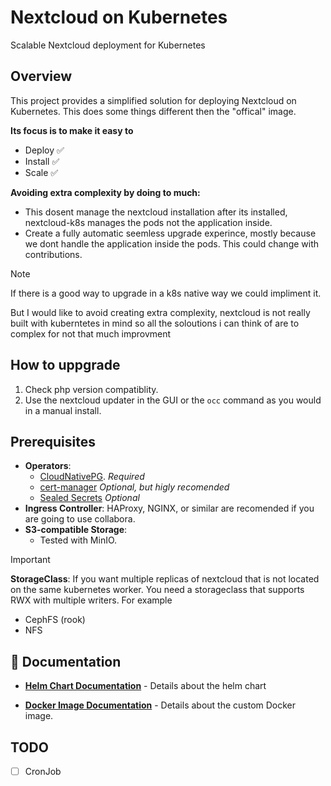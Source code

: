 # Nextcloud on Kubernetes

Scalable Nextcloud deployment for Kubernetes

## Overview

This project provides a simplified solution for deploying Nextcloud on Kubernetes. This does some things different then the "offical" image.

**Its focus is to make it easy to**
  - Deploy ✅
  - Install ✅
  - Scale ✅
  
**Avoiding extra complexity by doing to much:**
  - This dosent manage the nextcloud installation after its installed, nextcloud-k8s manages the pods not the application inside.
  - Create a fully automatic seemless upgrade experince, mostly because we dont handle the application inside the pods. This could change with contributions.

> [!NOTE]
> If there is a good way to upgrade in a k8s native way we could impliment it.
>
> But I would like to avoid creating extra complexity, nextcloud is not really built with kuberntetes in mind so all the soloutions i can think of are to complex for not that much improvment

## How to uppgrade

1. Check php version compatiblity.
2. Use the nextcloud updater in the GUI or the `occ` command as you would in a manual install.

## Prerequisites

-   **Operators**: 
    -   [CloudNativePG](https://cloudnative-pg.io/). *Required*
    -   [cert-manager](https://cert-manager.io/) *Optional, but higly recomended*
    -   [Sealed Secrets](https://github.com/bitnami-labs/sealed-secrets) *Optional*
-   **Ingress Controller**: HAProxy, NGINX, or similar are recomended if you are going to use collabora.
-   **S3-compatible Storage**: 
    -   Tested with MinIO.

> [!IMPORTANT]
> **StorageClass**: If you want multiple replicas of nextcloud that is not located on the same kubernetes worker. You need a storageclass that supports RWX with multiple writers. For example
> - CephFS (rook)
> - NFS

## 📖 Documentation

- **[Helm Chart Documentation](chart/README.md)** - Details about the helm chart

- **[Docker Image Documentation](image/README.md)** - Details about the custom Docker image.


## TODO

- [ ] CronJob
